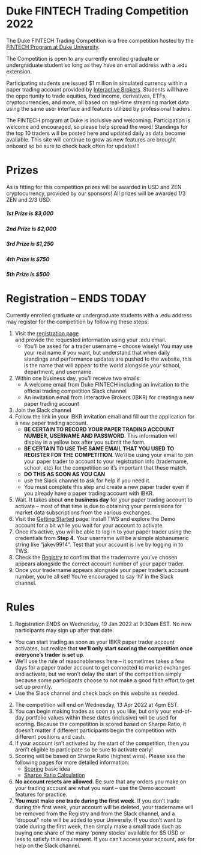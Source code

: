 
<!-- README.md is generated from README.Rmd. Please edit that file -->

# Duke FINTECH Trading Competition 2022

The Duke FINTECH Trading Competition is a free competition hosted by the
[FINTECH Program at Duke University](https://fintech.meng.duke.edu/).

The Competition is open to any currently enrolled graduate or
undergraduate student so long as they have an email address with a .edu
extension.

Participating students are issued $1 million in simulated currency
within a paper trading account provided by [Interactive
Brokers](https://www.interactivebrokers.com/en/index.php?f=1338&gclid=CjwKCAjw6fCCBhBNEiwAem5SO84OkMDwq8mlx6lCjOmAmCNDUaLbhxtQuFSUlozy6iLEZtmsve2w-hoCQ9sQAvD_BwE).
Students will have the opportunity to trade equities, fxed income,
derivatives, ETFs, cryptocurrencies, and more, all based on real-time
streaming market data using the same user interface and features
utilized by professional traders.

The FINTECH program at Duke is inclusive and welcoming. Participation is
welcome and encouraged, so please help spread the word! Standings for
the top 10 traders will be posted here and updated daily as data become
available. This site will continue to grow as new features are brought
onboard so be sure to check back often for updates!!!

# Prizes

As is fitting for this competition prizes will be awarded in USD and ZEN
cryptocurrency, provided by our sponsors! All prizes will be awarded 1/3
ZEN and 2/3 USD.

##### 1st Prize is $3,000

##### 2nd Prize is $2,000

##### 3rd Prize is $1,250

##### 4th Prize is $750

##### 5th Prize is $500

# Registration – ENDS TODAY

Currently enrolled graduate or undergraduate students with a .edu
address may register for the competition by following these steps:

1.  Visit the [registration
    page](https://dukefinance.wufoo.com/forms/2022-duke-fintech-trading-competition/)  
    and provide the requested information using your .edu email.
    -   You’ll be asked for a trader username – choose wisely! You may
        use your real name if you want, but understand that when daily
        standings and performance updates are pushed to the website,
        this is the name that will appear to the world alongside your
        school, department, and username.
2.  Within one business day, you’ll receive two emails:
    -   A welcome email from Duke FINTECH including an invitation to the
        official trading competition Slack channel
    -   An invitation email from Interactive Brokers (IBKR) for creating
        a new paper trading account
3.  Join the Slack channel
4.  Follow the link in your IBKR invitation email and fill out the
    application for a new paper trading account.
    -   **BE CERTAIN TO RECORD YOUR PAPER TRADING ACCOUNT NUMBER,
        USERNAME AND PASSWORD**. This information will display in a
        yellow box after you submit the form.
    -   **BE CERTAIN TO USE THE SAME EMAIL THAT YOU USED TO REGISTER FOR
        THE COMPETITION**. We’ll be using your email to join your paper
        trader to account to your registration info (tradername, school,
        etc) for the competition so it’s important that these match.
    -   **DO THIS AS SOON AS YOU CAN**
    -   use the Slack channel to ask for help if you need it.
    -   You must complete this step and create a new paper trader even
        if you already have a paper trading account with IBKR.
5.  Wait. It takes about **one business day** for your paper trading
    account to activate – most of that time is due to obtaining your
    permissions for market data subscriptions from the various
    exchanges.
6.  Visit the [Getting
    Started](https://gothic-hedge-society.github.io/fintech.trading.competition/articles/fintech-trading-competition.html)
    page. Install TWS and explore the Demo account for a bit while you
    wait for your account to activate.
7.  Once it’s active, you will be able to log in to your paper trader
    using the credentials from **Step 4**. Your username will be a
    simple alphanumeric string like “jakev9914”. Test that your account
    is live by logging in to TWS.
8.  Check the
    [Registry](https://gothic-hedge-society.github.io/fintech.trading.competition/articles/registry.html)
    to confirm that the tradername you’ve chosen appears alongside the
    correct account number of your paper trader.
9.  Once your tradername appears alongside your paper trader’s account
    number, you’re all set! You’re encouraged to say ‘hi’ in the Slack
    channel.

# Rules

1.  Registration ENDS on Wednesday, 19 Jan 2022 at 9:30am EST. No new
    participants may sign up after that date.

-   You can start trading as soon as your IBKR paper trader account
    activates, but realize that **we’ll only start scoring the
    competition once everyone’s trader is set up**.
-   We’ll use the rule of reasonableness here – it sometimes takes a few
    days for a paper trader account to get connected to market exchanges
    and activate, but we won’t delay the start of the competition simply
    because some participants choose to not make a good faith effort to
    get set up promtly.
-   Use the Slack channel and check back on this website as needed.

2.  The competition will end on Wednesday, 13 Apr 2022 at 4pm EST.
3.  You can begin making trades as soon as you like, but only your
    end-of-day portfolio values within these dates (inclusive) will be
    used for scoring. Because the competition is scored based on Sharpe
    Ratio, it doesn’t matter if different participants begin the
    competition with different positions and cash.
4.  If your account isn’t activated by the start of the competition,
    then you aren’t eligible to participate so be sure to activate
    early!
5.  Scoring will be based on Sharpe Ratio (highest wins). Please see the
    following pages for more detailed information:
    -   [Scoring](https://gothic-hedge-society.github.io/fintech.trading.competition/articles/Scoring.html)
        basic idea
    -   [Sharpe Ratio
        Calculation](https://gothic-hedge-society.github.io/fintech.trading.competition/articles/Sharpe%20Ratio%20Calculation.html)
6.  **No account resets are allowed**. Be sure that any orders you make
    on your trading account are what you want – use the Demo account
    features for practice.
7.  **You must make one trade during the first week**. If you don’t
    trade during the first week, your account will be deleted, your
    tradername will be removed from the Registry and from the Slack
    channel, and a “dropout” note will be added to your University. If
    you don’t want to trade during the first week, then simply make a
    small trade such as buying one share of the many ‘penny stocks’
    available for $5 USD or less to satisfy this requirement. If you
    can’t access your account, ask for help on the Slack channel.
